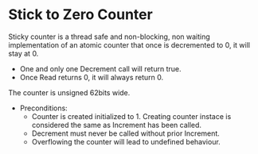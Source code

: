 # Stick to Zero Counter
 Sticky counter is a thread safe and non-blocking, non waiting implementation of
 an atomic counter that once is decremented to 0, it will stay at 0.

 * One and only one Decrement call will return true.
 * Once Read returns 0, it will always return 0.

 The counter is unsigned 62bits wide.

* Preconditions:
   * Counter is created initialized to 1.
     Creating counter instace is considered the same as Increment has been called.
   *  Decrement must never be called without prior Increment.
   * Overflowing the counter will lead to undefined behaviour.
